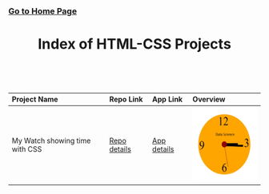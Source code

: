 ### [Go to Home Page](https://github.com/celik-muhammed)

<p align="center">  <h1 align="center">Index of HTML-CSS Projects</h1>  </p>

<table style="width:100%">
  <thead style="text-align:left">
    <tr>
        <th>Project Name</th>  
        <th>Repo Link</th> 
        <th>App Link</th>  
        <th>Overview</th>
    </tr>
  </thead>
  
  <tbody>
    <tr>
      <td>My Watch showing time with CSS</td>
      <td><a href="https://github.com/celik-muhammed/92-HTML-CSS/tree/master/01-my_watch" target="_blank">Repo details</a></td>
      <td><a href="^#" target="_blank">App details</a></td>
      <td><img src="./01-my_watch/my_watch.jpg" alt="tictactoe" height=150></td>
    </tr>
  </tbody>
</table>
